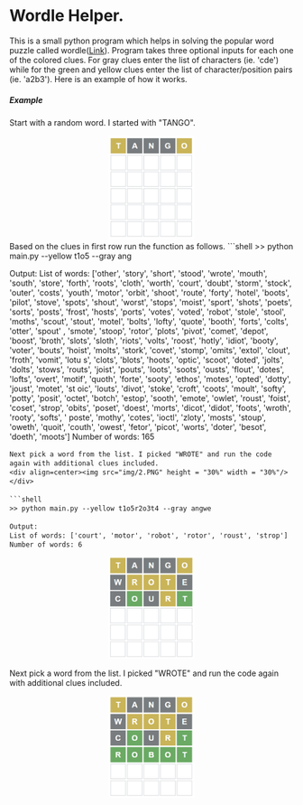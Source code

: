 # Wordle Helper.

This is a small python program which helps in solving the popular word puzzle called wordle([Link](https://www.powerlanguage.co.uk/wordle/)). Program takes three optional inputs for each one of the colored clues. For gray clues enter the list of characters (ie. 'cde') while for the green and yellow clues enter the list of character/position pairs (ie. 'a2b3'). Here is an example of how it works. 

##### Example

Start with a random word. I started with "TANGO".  
<div align=center><img src="img/1.PNG" height = "30%" width = "30%"/></div>
Based on the clues in first row run the function as follows.
```shell
>> python main.py --yellow t1o5 --gray ang

Output:
List of words: ['other', 'story', 'short', 'stood', 'wrote', 'mouth', 'south', 'store', 'forth', 'roots', 'cloth', 'worth', 'court', 'doubt', 'storm', 'stock', 'outer', 'costs', 'youth', 'motor', 'orbit', 'shoot', 'route', 'forty', 'hotel', 'boots', 'pilot', 'stove',
'spots', 'shout', 'worst', 'stops', 'moist', 'sport', 'shots', 'poets', 'sorts', 'posts', 'frost', 'hosts', 'ports', 'votes', 'voted', 'robot', 'stole', 'stool', 'moths', 'scout', 'stout', 'motel', 'bolts', 'lofty', 'quote', 'booth', 'forts', 'colts', 'otter', 'spout'
, 'smote', 'stoop', 'rotor', 'plots', 'pivot', 'comet', 'depot', 'boost', 'broth', 'slots', 'sloth', 'riots', 'volts', 'roost', 'hotly', 'idiot', 'booty', 'voter', 'bouts', 'hoist', 'molts', 'stork', 'covet', 'stomp', 'omits', 'extol', 'clout', 'froth', 'vomit', 'lotu
s', 'clots', 'blots', 'hoots', 'optic', 'scoot', 'doted', 'jolts', 'dolts', 'stows', 'routs', 'joist', 'pouts', 'loots', 'soots', 'ousts', 'flout', 'dotes', 'lofts', 'overt', 'motif', 'quoth', 'forte', 'sooty', 'ethos', 'motes', 'opted', 'dotty', 'joust', 'motet', 'st
oic', 'louts', 'divot', 'stoke', 'croft', 'coots', 'moult', 'softy', 'potty', 'posit', 'octet', 'botch', 'estop', 'sooth', 'emote', 'owlet', 'roust', 'foist', 'coset', 'strop', 'obits', 'poset', 'doest', 'morts', 'dicot', 'didot', 'foots', 'wroth', 'rooty', 'softs', '
poste', 'mothy', 'cotes', 'ioctl', 'zloty', 'mosts', 'stoup', 'oweth', 'quoit', 'couth', 'owest', 'fetor', 'picot', 'worts', 'doter', 'besot', 'doeth', 'moots']
Number of words: 165
```
Next pick a word from the list. I picked "WROTE" and run the code again with additional clues included.  
<div align=center><img src="img/2.PNG" height = "30%" width = "30%"/></div> 

```shell
>> python main.py --yellow t1o5r2o3t4 --gray angwe

Output:
List of words: ['court', 'motor', 'robot', 'rotor', 'roust', 'strop']
Number of words: 6
```
<div align=center><img src="img/3.PNG" height = "30%" width = "30%"/></div>

Next pick a word from the list. I picked "WROTE" and run the code again with additional clues included.

<div align=center><img src="img/4.PNG" height = "30%" width = "30%"/></div>